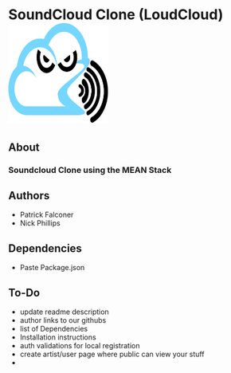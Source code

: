 # SoundCloud Clone (LoudCloud) <img src="https://github.com/P-J-FALCONER/SoundCloud_Clone/blob/master/app_client/static/img/LoudCloud.jpg" alt="alt text" width="200" height="200">
## About
### Soundcloud Clone using the MEAN Stack
## Authors
  * Patrick Falconer
  * Nick Phillips

## Dependencies
  * Paste Package.json

## To-Do
  * update readme description
  * author links to our githubs
  * list of Dependencies
  * Installation instructions
  * auth validations for local registration
  * create artist/user page where public can view your stuff
  * 
